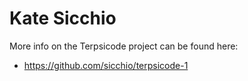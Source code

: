 # Kate Sicchio

More info on the Terpsicode project can be found here:

- https://github.com/sicchio/terpsicode-1
